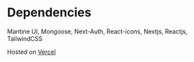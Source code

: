 # Dependencies

Mantine UI, Mongoose, Next-Auth, React-icons, Nextjs, Reactjs, TailwindCSS

Hosted on <a href="https://comportal.vercel.app">Vercel</a>
